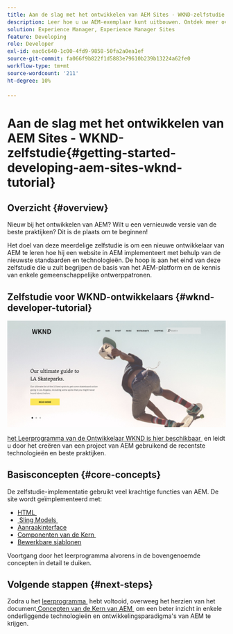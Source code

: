 ```yaml
---
title: Aan de slag met het ontwikkelen van AEM Sites - WKND-zelfstudie
description: Leer hoe u uw AEM-exemplaar kunt uitbouwen. Ontdek meer over het platform en de onderdelen, en over tools voor ontwikkeling en personalisatie.
solution: Experience Manager, Experience Manager Sites
feature: Developing
role: Developer
exl-id: eac6c640-1c00-4fd9-9858-50fa2a0ea1ef
source-git-commit: fa066f9b822f1d5883e79610b239b13224a62fe0
workflow-type: tm+mt
source-wordcount: '211'
ht-degree: 10%

---
```


# Aan de slag met het ontwikkelen van AEM Sites - WKND-zelfstudie{#getting-started-developing-aem-sites-wknd-tutorial}

## Overzicht {#overview}

Nieuw bij het ontwikkelen van AEM? Wilt u een vernieuwde versie van de beste praktijken? Dit is de plaats om te beginnen!

Het doel van deze meerdelige zelfstudie is om een nieuwe ontwikkelaar van AEM te leren hoe hij een website in AEM implementeert met behulp van de nieuwste standaarden en technologieën. De hoop is aan het eind van deze zelfstudie die u zult begrijpen de basis van het AEM-platform en de kennis van enkele gemeenschappelijke ontwerppatronen.

## Zelfstudie voor WKND-ontwikkelaars {#wknd-developer-tutorial}

![&#x200B; WKND &#x200B;](assets/screen_shot_2018-11-23at152453.png)

[&#x200B; het Leerprogramma van de Ontwikkelaar WKND is hier beschikbaar &#x200B;](https://experienceleague.adobe.com/docs/experience-manager-learn/getting-started-wknd-tutorial-develop/overview.html?lang=nl-NL) en leidt u door het creëren van een project van AEM gebruikend de recentste technologieën en beste praktijken.

## Basisconcepten {#core-concepts}

De zelfstudie-implementatie gebruikt veel krachtige functies van AEM. De site wordt geïmplementeerd met:

* [&#x200B; HTML &#x200B;](https://experienceleague.adobe.com/docs/experience-manager-htl/content/overview.html?lang=nl-NL)
* [&#x200B; Sling Models &#x200B;](https://sling.apache.org/documentation/bundles/models.html)
* [Aanraakinterface](/help/sites-developing/touch-ui-concepts.md)
* [&#x200B; Componenten van de Kern &#x200B;](https://experienceleague.adobe.com/docs/experience-manager-core-components/using/introduction.html?lang=nl-NL)
* [Bewerkbare sjablonen](/help/sites-developing/page-templates-editable.md)

Voortgang door het leerprogramma alvorens in de bovengenoemde concepten in detail te duiken.

## Volgende stappen {#next-steps}

Zodra u het [&#x200B; leerprogramma &#x200B;](https://helpx.adobe.com/experience-manager/kt/sites/using/getting-started-wknd-tutorial-develop.html) hebt voltooid, overweeg het herzien van het document [&#x200B; Concepten van de Kern van AEM &#x200B;](/help/sites-developing/the-basics.md) om een beter inzicht in enkele onderliggende technologieën en ontwikkelingsparadigma&#39;s van AEM te krijgen.

